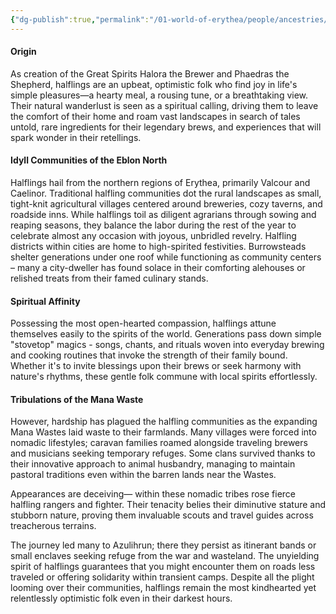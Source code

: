 ```yaml
---
{"dg-publish":true,"permalink":"/01-world-of-erythea/people/ancestries/halfling/","title":"Halfling","contentClasses":"hide-header-underline embed-clean","tags":["Ancestry/Common"],"dgShowInlineTitle":true,"noteIcon":null}
---
```


#### Origin
As creation of the Great Spirits Halora the Brewer and Phaedras the Shepherd, halflings are an upbeat, optimistic folk who find joy in life's simple pleasures—a hearty meal, a rousing tune, or a breathtaking view. Their natural wanderlust is seen as a spiritual calling, driving them to leave the comfort of their home and roam vast landscapes in search of tales untold, rare ingredients for their legendary brews, and experiences that will spark wonder in their retellings.

#### Idyll Communities of the Eblon North
Halflings hail from the northern regions of Erythea, primarily Valcour and Caelinor. Traditional halfling communities dot the rural landscapes as small, tight-knit agricultural villages centered around breweries, cozy taverns, and roadside inns. While halflings toil as diligent agrarians through sowing and reaping seasons, they balance the labor during the rest of the year to celebrate almost any occasion with joyous, unbridled revelry. Halfling districts within cities are home to high-spirited festivities. Burrowsteads shelter generations under one roof while functioning as community centers – many a city-dweller has found solace in their comforting alehouses or relished treats from their famed culinary stands.

#### Spiritual Affinity
Possessing the most open-hearted compassion, halflings attune themselves easily to the spirits of the world. Generations pass down simple "stovetop" magics - songs, chants, and rituals woven into everyday brewing and cooking routines that invoke the strength of their family bound. Whether it's to invite blessings upon their brews or seek harmony with nature's rhythms, these gentle folk commune with local spirits effortlessly.

#### Tribulations of the Mana Waste
However, hardship has plagued the halfling communities as the expanding Mana Wastes laid waste to their farmlands. Many villages were forced into nomadic lifestyles; caravan families roamed alongside traveling brewers and musicians seeking temporary refuges. Some clans survived thanks to their innovative approach to animal husbandry, managing to maintain pastoral traditions even within the barren lands near the Wastes. 

Appearances are deceiving— within these nomadic tribes rose fierce halfling rangers and fighter.  Their tenacity belies their diminutive stature and stubborn nature, proving them invaluable scouts and travel guides across treacherous terrains.

The journey led many to Azulihrun; there they persist as itinerant bands or small enclaves seeking refuge from the war and wasteland. The unyielding spirit of halflings guarantees that you might encounter them on roads less traveled or offering solidarity within transient camps. Despite all the plight looming over their communities, halflings remain the most kindhearted yet relentlessly optimistic folk even in their darkest hours.